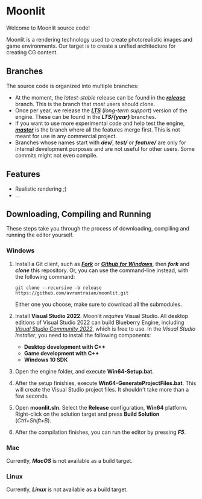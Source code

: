 # Moonlit

Welcome to Moonlit source code!

Moonlit is a rendering technology used to create photorealistic images and game environments. Our target is to create a unified architecture for creating CG content.

## Branches

The source code is organized into multiple branches:
*    At the moment, the *latest-stable* release can be found in the [***release***](https://github.com/avramtraian/moonlit/tree/release) branch. This is the branch that *most* users should clone.
*    Once per year, we release the [***LTS***](https://github.com/avramtraian/moonlit/tree/LTS/2022) (*long-term support*) version of the engine. These can be found in the ***LTS/{year}*** branches.
*    If you want to use more experimental code and help test the engine, [***master***](https://github.com/avramtraian/moonlit/tree/master) is the branch where all the features merge first. This is not meant for use in any commercial project.
*    Branches whose names start with ***dev/***, ***test/*** or ***feature/*** are only for internal development purposes and are not useful for other users. Some commits might not even compile.

## Features

*    Realistic rendering ;)
*    ...

## Downloading, Compiling and Running
 
 These steps take you through the process of downloading, compiling and running the editor yourself.
 
### Windows
1.    Install a Git client, such as [***Fork***](https://git-fork.com/) or [***Github for Windows***](https://desktop.github.com/), then ***fork*** and ***clone*** this repository. Or, you can use the command-line instead, with the following command:
      
      ```
      git clone --recursive -b release https://github.com/avramtraian/moonlit.git
      ```
      Either one you choose, make sure to download all the submodules.
      
2.    Install **Visual Studio 2022**. Moonlit *requires* Visual Studio. All desktop editions of Visual Studio 2022 can build Blueberry Engine, including [*Visual Studio Community 2022*](https://visualstudio.microsoft.com/vs/community/), which is free to use.
      In the *Visual Studio Installer*, you need to install the following components:
      * **Desktop development with C++**
      * **Game development with C++**
      * **Windows 10 SDK**
      
3.    Open the engine folder, and execute **Win64-Setup.bat**.
3.    After the setup finishies, execute **Win64-GenerateProjectFiles.bat**. This will create the Visual Studio project files. It shouldn't take more than a few seconds.
4.    Open **moonlit.sln**. Select the **Release** configuration, **Win64** platform. Right-click on the solution target and press **Build Solution** (*Ctrl+Shift+B*).
5.    After the compilation finishes, you can run the editor by pressing ***F5***.
### Mac
Currently, ***MacOS*** is not available as a build target.
### Linux
Currently, ***Linux*** is not available as a build target.